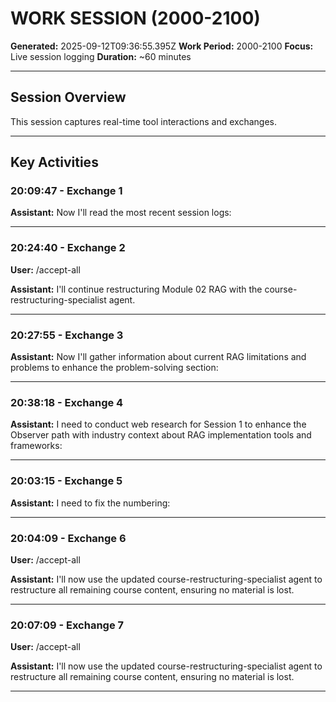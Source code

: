 # WORK SESSION (2000-2100)

**Generated:** 2025-09-12T09:36:55.395Z
**Work Period:** 2000-2100
**Focus:** Live session logging
**Duration:** ~60 minutes

---

## Session Overview

This session captures real-time tool interactions and exchanges.

---

## Key Activities

### 20:09:47 - Exchange 1

**Assistant:** Now I'll read the most recent session logs:

---

### 20:24:40 - Exchange 2

**User:** /accept-all

**Assistant:** I'll continue restructuring Module 02 RAG with the course-restructuring-specialist agent.

---

### 20:27:55 - Exchange 3

**Assistant:** Now I'll gather information about current RAG limitations and problems to enhance the problem-solving section:

---

### 20:38:18 - Exchange 4

**Assistant:** I need to conduct web research for Session 1 to enhance the Observer path with industry context about RAG implementation tools and frameworks:

---

### 20:03:15 - Exchange 5

**Assistant:** I need to fix the numbering:

---

### 20:04:09 - Exchange 6

**User:** /accept-all

**Assistant:** I'll now use the updated course-restructuring-specialist agent to restructure all remaining course content, ensuring no material is lost.

---

### 20:07:09 - Exchange 7

**User:** /accept-all

**Assistant:** I'll now use the updated course-restructuring-specialist agent to restructure all remaining course content, ensuring no material is lost.

---

